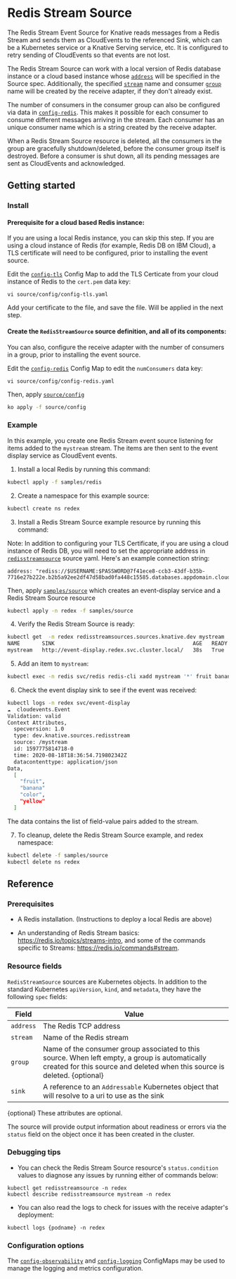 # Redis Stream Source

The Redis Stream Event Source for Knative reads messages from a Redis Stream and
sends them as CloudEvents to the referenced Sink, which can be a Kubernetes service
or a Knative Serving service, etc. It is configured to retry sending of CloudEvents
so that events are not lost.

The Redis Stream Source can work with a local version of Redis database instance or
a cloud based instance whose [`address`](config/300-redisstreamsource.yaml) will be
specified in the Source spec. Additionally, the specified [`stream`](config/300-redisstreamsource.yaml)
name and consumer [`group`](config/300-redisstreamsource.yaml) name will be
created by the receive adapter, if they don't already exist.

The number of consumers in the consumer group can also be configured via data in
[`config-redis`](config/config-redis.yaml). This makes it possible for each consumer to
consume different messages arriving in the stream. Each consumer has an unique consumer
name which is a string created by the receive adapter.

When a Redis Stream Source resource is deleted, all the consumers in the group
are gracefully shutdown/deleted, before the consumer group itself is destroyed.
Before a consumer is shut down, all its pending messages are sent as CloudEvents and acknowledged.


## Getting started

### Install

#### Prerequisite for a cloud based Redis instance:

If you are using a local Redis instance, you can skip this step. If you are
using a cloud instance of Redis (for example, Redis DB on IBM Cloud), a TLS
certificate will need to be configured, prior to installing the event source.

Edit the [`config-tls`](config/config-tls.yaml) Config Map to add the TLS Certicate
from your cloud instance of Redis to the `cert.pem` data key:

```
vi source/config/config-tls.yaml
```

Add your certificate to the file, and save the file. Will be applied in the next step.

#### Create the `RedisStreamSource` source definition, and all of its components:

You can also, configure the receive adapter with the number of consumers in a group,
prior to installing the event source.

Edit the [`config-redis`](config/config-redis.yaml) Config Map to edit the `numConsumers` data key:

```
vi source/config/config-redis.yaml
```

Then, apply [`source/config`](../source/config)

```sh
ko apply -f source/config
```


### Example

In this example, you create one Redis Stream event source listening for items added to
the `mystream` stream. The items are then sent to the event display service as
CloudEvent events.

1. Install a local Redis by running this command:

```sh
kubectl apply -f samples/redis
```

2. Create a namespace for this example source:

```sh
kubectl create ns redex
```

3. Install a Redis Stream Source example resource by running this command:

Note: In addition to configuring your TLS Certificate, if you are using a cloud
instance of Redis DB, you will need to set the appropriate address in
[`redisstreamsource`](../samples/source/redisstreamsource.yaml) source yaml.
Here's an example connection string:

```
address: "rediss://$USERNAME:$PASSWORD@7f41ece8-ccb3-43df-b35b-7716e27b222e.b2b5a92ee2df47d58bad0fa448c15585.databases.appdomain.cloud:32086"
```

Then, apply [`samples/source`](../samples/source) which creates an event-display service and a Redis Stream Source resource

```sh
kubectl apply -n redex -f samples/source
```

4. Verify the Redis Stream Source is ready:

```sh
kubectl get  -n redex redisstreamsources.sources.knative.dev mystream
NAME       SINK                                            AGE   READY   REASON
mystream   http://event-display.redex.svc.cluster.local/   38s   True
```

5. Add an item to `mystream`:

```sh
kubectl exec -n redis svc/redis redis-cli xadd mystream '*' fruit banana color yellow
```

6. Check the event display sink to see if the event was received:

```sh
kubectl logs -n redex svc/event-display
☁️  cloudevents.Event
Validation: valid
Context Attributes,
  specversion: 1.0
  type: dev.knative.sources.redisstream
  source: /mystream
  id: 1597775814718-0
  time: 2020-08-18T18:36:54.719802342Z
  datacontenttype: application/json
Data,
  [
    "fruit",
    "banana"
    "color",
    "yellow"
  ]
```

The data contains the list of field-value pairs added to the stream.

7. To cleanup, delete the Redis Stream Source example, and redex namespace:

```sh
kubectl delete -f samples/source
kubectl delete ns redex
```

## Reference

### Prerequisites

* A Redis installation. (Instructions to deploy a local Redis are above)

* An understanding of Redis Stream basics: https://redis.io/topics/streams-intro,
and some of the commands specific to Streams: https://redis.io/commands#stream.

### Resource fields

`RedisStreamSource` sources are Kubernetes objects. In addition to the standard Kubernetes
`apiVersion`, `kind`, and `metadata`, they have the following `spec` fields:

| Field       | Value       |
| ----------- | ----------- |
| `address`   | The Redis TCP address
| `stream`    | Name of the Redis stream
| `group`     | Name of the consumer group associated to this source. When left empty, a group is automatically created for this source and deleted when this source is deleted. {optional}
| `sink`      | A reference to an `Addressable` Kubernetes object that will resolve to a uri to use as the sink

{optional} These attributes are optional.

The source will provide output information about readiness or errors via the
`status` field on the object once it has been created in the cluster.

### Debugging tips

* You can check the Redis Stream Source resource's `status.condition` values to diagnose any issues by running either of commands below:

```
kubectl get redisstreamsource -n redex
kubectl describe redisstreamsource mystream -n redex
```

* You can also read the logs to check for issues with the receive adapter's deployment:

```
kubectl logs {podname} -n redex
```

### Configuration options

The [`config-observability`](config/config-observability.yaml) and [`config-logging`](config/config-logging.yaml)
ConfigMaps may be used to manage the logging and metrics configuration.

